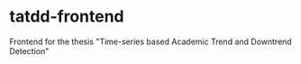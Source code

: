 # tatdd-frontend
Frontend for the thesis "Time-series based Academic Trend and Downtrend Detection"
